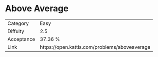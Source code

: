 # Above Average

<table>
    <tr>
        <td>Category</td>
        <td>Easy</td>
    </tr>
    <tr>
        <td>Diffulty</td>
        <td>2.5</td>
    </tr>
    <tr>
        <td>Acceptance</td>
        <td>37.36 %</td>
    </tr>
    <tr>
        <td>Link</td>
        <td>https://open.kattis.com/problems/aboveaverage</td>
    </tr>
</table>
